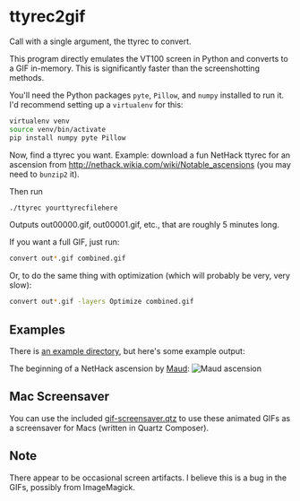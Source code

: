 # ttyrec2gif

Call with a single argument, the ttyrec to convert.

This program directly emulates the VT100 screen in Python and converts
to a GIF in-memory.
This is significantly faster than the screenshotting methods.

You'll need the Python packages `pyte`, `Pillow`, and `numpy` installed to run it.
I'd recommend setting up a `virtualenv` for this:

```sh
virtualenv venv
source venv/bin/activate
pip install numpy pyte Pillow
```

Now, find a ttyrec you want.
Example: download a fun NetHack ttyrec for an ascension from
http://nethack.wikia.com/wiki/Notable_ascensions (you may need to `bunzip2` it).

Then run

```sh
./ttyrec yourttyrecfilehere
```

Outputs out00000.gif, out00001.gif, etc., that are
roughly 5 minutes long.

If you want a full GIF, just run:

```sh
convert out*.gif combined.gif
```

Or, to do the same thing with optimization (which will probably
be very, very slow):

```sh
convert out*.gif -layers Optimize combined.gif
```

## Examples

There is [an example directory](examples/), but here's some example output:

The beginning of a NetHack ascension by [Maud](http://alt.org/nethack/plr.php?player=Maud):
![Maud ascension](examples/nethack-ascension-maud-2010-02-03.05-59-29/out00000.gif)

## Mac Screensaver

You can use the included [gif-screensaver.qtz](gif-screensaver.qtz) to use these animated GIFs
as a screensaver for Macs (written in Quartz Composer).

## Note
There appear to be occasional screen artifacts.
I believe this is a bug in the GIFs, possibly from ImageMagick.

